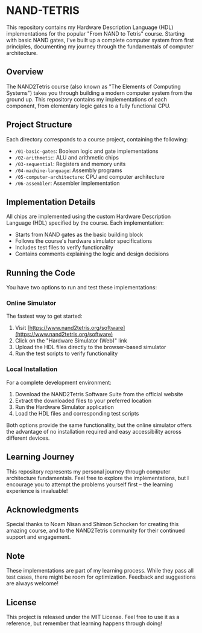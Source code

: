 # NAND-TETRIS

This repository contains my Hardware Description Language (HDL) implementations for the popular "From NAND to Tetris" course. Starting with basic NAND gates, I've built up a complete computer system from first principles, documenting my journey through the fundamentals of computer architecture.

## Overview

The NAND2Tetris course (also known as "The Elements of Computing Systems") takes you through building a modern computer system from the ground up. This repository contains my implementations of each component, from elementary logic gates to a fully functional CPU.

## Project Structure

Each directory corresponds to a course project, containing the following:
- `/01-basic-gates`: Boolean logic and gate implementations
- `/02-arithmetic`: ALU and arithmetic chips
- `/03-sequential`: Registers and memory units
- `/04-machine-language`: Assembly programs
- `/05-computer-architecture`: CPU and computer architecture
- `/06-assembler`: Assembler implementation

## Implementation Details

All chips are implemented using the custom Hardware Description Language (HDL) specified by the course. Each implementation:
- Starts from NAND gates as the basic building block
- Follows the course's hardware simulator specifications
- Includes test files to verify functionality
- Contains comments explaining the logic and design decisions

## Running the Code

You have two options to run and test these implementations:

### Online Simulator
The fastest way to get started:
1. Visit [https://www.nand2tetris.org/software](https://www.nand2tetris.org/software)
2. Click on the "Hardware Simulator (Web)" link
3. Upload the HDL files directly to the browser-based simulator
4. Run the test scripts to verify functionality

### Local Installation
For a complete development environment:
1. Download the NAND2Tetris Software Suite from the official website
2. Extract the downloaded files to your preferred location
3. Run the Hardware Simulator application
4. Load the HDL files and corresponding test scripts

Both options provide the same functionality, but the online simulator offers the advantage of no installation required and easy accessibility across different devices.

## Learning Journey

This repository represents my personal journey through computer architecture fundamentals. Feel free to explore the implementations, but I encourage you to attempt the problems yourself first – the learning experience is invaluable!

## Acknowledgments

Special thanks to Noam Nisan and Shimon Schocken for creating this amazing course, and to the NAND2Tetris community for their continued support and engagement.

## Note

These implementations are part of my learning process. While they pass all test cases, there might be room for optimization. Feedback and suggestions are always welcome!

## License

This project is released under the MIT License. Feel free to use it as a reference, but remember that learning happens through doing!
